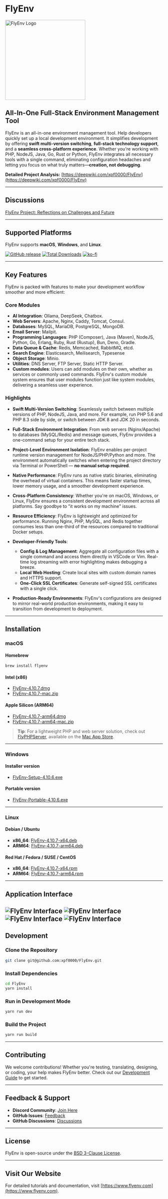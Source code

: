 # FlyEnv

<img src="https://raw.githubusercontent.com/xpf0000/FlyEnv/master/build/256x256.png" width="256" alt="FlyEnv Logo" />

## All-In-One Full-Stack Environment Management Tool

FlyEnv is an all-in-one environment management tool. Help developers quickly set up a local development environment. It simplifies development by offering **swift multi-version switching**, **full-stack technology support**, and a **seamless cross-platform experience**. Whether you're working with PHP, NodeJS, Java, Go, Rust or Python, FlyEnv integrates all necessary tools with a single command, eliminating configuration headaches and letting you focus on what truly matters—**creation, not debugging**.

**Detailed Project Analysis:** [https://deepwiki.com/xpf0000/FlyEnv](https://deepwiki.com/xpf0000/FlyEnv)

---

## Discussions

[FlyEnv Project: Reflections on Challenges and Future](https://github.com/xpf0000/FlyEnv/discussions/304)

---

## Supported Platforms

FlyEnv supports **macOS**, **Windows**, and **Linux**.

[![GitHub release](https://img.shields.io/github/release/xpf0000/FlyEnv.svg)](https://github.com/xpf0000/FlyEnv/releases)
[![Total Downloads](https://img.shields.io/github/downloads/xpf0000/FlyEnv/total.svg)](https://github.com/xpf0000/FlyEnv/releases)
[![ko-fi](https://ko-fi.com/img/githubbutton_sm.svg)](https://ko-fi.com/R5R2OJXTM)

---

## Key Features

FlyEnv is packed with features to make your development workflow smoother and more efficient:

### Core Modules
- **AI Integration**: Ollama, DeepSeek, Chatbox.
- **Web Servers**: Apache, Nginx, Caddy, Tomcat, Consul.
- **Databases**: MySQL, MariaDB, PostgreSQL, MongoDB.
- **Email Server**: Mailpit.
- **Programming Languages**: PHP (Composer), Java (Maven), NodeJS, Python, Go, Erlang, Ruby, Rust (Rustup), Bun, Deno, Gradle.
- **Data Queue & Cache**: Redis, Memcached, RabbitMQ, etcd.
- **Search Engine**: Elasticsearch, Meilisearch, Typesense
- **Object Storage**: Minio.
- **Utilities**: DNS Server, FTP Server, Static HTTP Server.
- **Custom modules**: Users can add modules on their own, whether as services or commonly used commands. FlyEnv's custom module system ensures that user modules function just like system modules, delivering a seamless user experience.

### Highlights
- **Swift Multi-Version Switching**:
  Seamlessly switch between multiple versions of PHP, NodeJS, Java, and more. For example, run PHP 5.6 and PHP 8.3 side by side, or switch between JDK 8 and JDK 20 in seconds.

- **Full-Stack Environment Integration**:
  From web servers (Nginx/Apache) to databases (MySQL/Redis) and message queues, FlyEnv provides a one-command setup for your entire tech stack.

- **Project-Level Environment Isolation**:
  FlyEnv enables per-project runtime version management for NodeJS/PHP/Python and more. The environment automatically switches when entering the project directory via Terminal or PowerShell — **no manual setup required**.

- **Native Performance**:
  FlyEnv runs as native static binaries, eliminating the overhead of virtual containers. This means faster startup times, lower memory usage, and a smoother development experience.

- **Cross-Platform Consistency**:
  Whether you're on macOS, Windows, or Linux, FlyEnv ensures a consistent development environment across all platforms. Say goodbye to "it works on my machine" issues.

- **Resource Efficiency**:
  FlyEnv is lightweight and optimized for performance. Running Nginx, PHP, MySQL, and Redis together consumes less than one-third of the resources compared to traditional Docker setups.

- **Developer-Friendly Tools**:
  - **Config & Log Management**: Aggregate all configuration files with a single command and access them directly in VSCode or Vim. Real-time log streaming with error highlighting makes debugging a breeze.
  - **Local Web Hosting**: Create local sites with custom domain names and HTTPS support.
  - **One-Click SSL Certificates**: Generate self-signed SSL certificates with a single click.

- **Production-Ready Environments**:
  FlyEnv's configurations are designed to mirror real-world production environments, making it easy to transition from development to deployment.

---

## Installation

### macOS
#### Homebrew
```bash
brew install flyenv
```

#### Intel (x86)
- [FlyEnv-4.10.7.dmg](https://github.com/xpf0000/FlyEnv/releases/download/v4.10.7/FlyEnv-4.10.7.dmg)
- [FlyEnv-4.10.7-mac.zip](https://github.com/xpf0000/FlyEnv/releases/download/v4.10.7/FlyEnv-4.10.7-mac.zip)

#### Apple Silicon (ARM64)
- [FlyEnv-4.10.7-arm64.dmg](https://github.com/xpf0000/FlyEnv/releases/download/v4.10.7/FlyEnv-4.10.7-arm64.dmg)
- [FlyEnv-4.10.7-arm64-mac.zip](https://github.com/xpf0000/FlyEnv/releases/download/v4.10.7/FlyEnv-4.10.7-arm64-mac.zip)

> **Tip**: For a lightweight PHP and web server solution, check out [FlyPHPServer](https://flyenv.com/flyphpserver.html), available on the [Mac App Store](https://apps.apple.com/us/app/flyphpserver/id1506384441).

---

### Windows

#### Installer version

- [FlyEnv-Setup-4.10.6.exe](https://github.com/xpf0000/FlyEnv/releases/download/v4.10.6/FlyEnv-Setup-4.10.6.exe)

#### Portable version

- [FlyEnv-Portable-4.10.6.exe](https://github.com/xpf0000/FlyEnv/releases/download/v4.10.6/FlyEnv-Portable-4.10.6.exe)

---

### Linux
#### Debian / Ubuntu
- **x86_64**: [FlyEnv-4.10.7-x64.deb](https://github.com/xpf0000/FlyEnv/releases/download/v4.10.7/FlyEnv-4.10.7-x64.deb)
- **ARM64**: [FlyEnv-4.10.7-arm64.deb](https://github.com/xpf0000/FlyEnv/releases/download/v4.10.7/FlyEnv-4.10.7-arm64.deb)

#### Red Hat / Fedora / SUSE / CentOS
- **x86_64**: [FlyEnv-4.10.7-x64.rpm](https://github.com/xpf0000/FlyEnv/releases/download/v4.10.7/FlyEnv-4.10.7-x64.rpm)
- **ARM64**: [FlyEnv-4.10.7-arm64.rpm](https://github.com/xpf0000/FlyEnv/releases/download/v4.10.7/FlyEnv-4.10.7-arm64.rpm)

---

## Application Interface

![FlyEnv Interface](screen1.png)
![FlyEnv Interface](screen2.png)
![FlyEnv Interface](screen3.png)
![FlyEnv Interface](screen4.png)
---

## Development

### Clone the Repository
```bash
git clone git@github.com:xpf0000/FlyEnv.git
```

### Install Dependencies
```bash
cd FlyEnv
yarn install
```

### Run in Development Mode
```bash
yarn run dev
```

### Build the Project
```bash
yarn run build
```

---

## Contributing

We welcome contributions! Whether you're testing, translating, designing, or coding, your help makes FlyEnv better. Check out our [Development Guide](./DEV.md) to get started.

---

## Feedback & Support

- **Discord Community**: [Join Here](https://discord.gg/u5SuMGxjPE)
- **GitHub Issues**: [Feedback](https://github.com/xpf0000/FlyEnv/issues)
- **GitHub Discussions**: [Discussions](https://github.com/xpf0000/FlyEnv/discussions)

---

## License

FlyEnv is open-source under the [BSD 3-Clause License](https://github.com/xpf0000/FlyEnv/blob/master/LICENSE).

---

## Visit Our Website

For detailed tutorials and documentation, visit [https://www.flyenv.com](https://www.flyenv.com).

